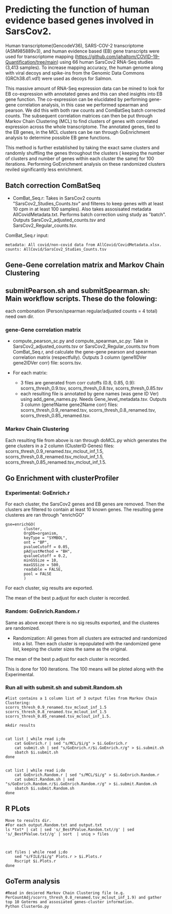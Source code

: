 
# Predicting the function of human evidence based genes involved in SarsCov2.

Human transcriptome(GencodeV36), SARS-COV-2 transcriptome (ASM985889v3), and human evidence based (EB) gene transcripts were used for transcriptome mapping (https://github.com/jahaltom/COVID-19-Quantification/tree/main) using 66 human SarsCov2 RNA-Seq studies (3,413 samples). To increase mapping accuracy, the human genome along with viral decoys and spike-ins from the Genomic Data Commons (GRCh38.d1.vd1) were used as decoys for Salmon. 

This massive amount of RNA-Seq expression data can be mined to look for EB co-expression with annotated genes and this can shed insights into EB gene function. The co-expression can be elucidated by performing gene-gene correlation analysis, in this case we performed spearman and pearson. We did this with both raw counts and ComBatSeq batch corrected counts. The subsequent correlation matrices can then be put through Markov Chain Clustering (MCL) to find clusters of genes with correlated expression across the whole transcriptome. The annotated genes, tied to the EB genes, in the MCL clusters can be ran through GoEnrichment analysis to determine possible EB gene functions. 

This method is further established by taking the exact same clusters and randomly shuffling the genes throughout the clusters ( keeping the number of clusters and number of genes within each cluster the same) for 100 iterations. Performing GoEnrichment analysis on these randomized clusters reviled significantly less enrichment. 



## Batch correction ComBatSeq

* ComBat_Seq.r: Takes in SarsCov2 counts "SarsCov2_Studies_Counts.tsv" and filteres to keep genes with at least 10 cpm in at least 100 samples). Also takes assosisated metadata AllCovidMetadata.txt. Performs batch correction using study as "batch". Outputs SarsCov2_adjusted_counts.tsv and SarsCov2_Regular_counts.tsv. 

ComBat_Seq.r input:
```
metadata: All covid/non-covid data from AllCovid/CovidMetadata.xlsx.
counts: AllCovid/SarsCov2_Studies_Counts.tsv
```
 
## Gene-Gene correlation matrix and Markov Chain Clustering
## submitPearson.sh and submitSpearman.sh: Main workflow scripts. These do the folowing:

each combonation (Person/spearman regular/adjusted counts = 4 total)  need own dir. 
### gene-Gene correlation matrix

*  compute_pearson_sc.py and compute_spearman_sc.py: Take in SarsCov2_adjusted_counts.tsv or SarsCov2_Regular_counts.tsv from ComBat_Seq.r, and calculate the gene-gene pearson and spearman correlation matrix (respectfully). Outputs 3 column  (gene1IDVer   gene2IDVer  corr) file:  scorrs.tsv.

* For each matrix:
  * 3 files are generated from corr cutoffs (0.8, 0.85, 0.9): scorrs_thresh_0.9.tsv, scorrs_thresh_0.8.tsv, scorrs_thresh_0.85.tsv
  * each resulting file is annotated by gene names (was gene ID Ver) using add_gene_names.py. Needs Gene_level_metadata.tsv. Outputs 3 column (gene1Name   gene2Name  corr) files: scorrs_thresh_0.9_renamed.tsv, scorrs_thresh_0.8_renamed.tsv, scorrs_thresh_0.85_renamed.tsv.

### Markov Chain Clustering

Each resulting file from above is ran through doMCL.py which generates the gene clusters in a 2 column (ClusterID       Genes) files:  scorrs_thresh_0.9_renamed.tsv_mclout_inf_1.5, scorrs_thresh_0.8_renamed.tsv_mclout_inf_1.5, scorrs_thresh_0.85_renamed.tsv_mclout_inf_1.5.





## Go Enrichment with clusterProfiler

### Experimental: GoEnrich.r
For each cluster, the SarsCov2 genes and EB genes are removed. Then the clusters are filtered to contain at least 10 known genes. The resulting gene clusteres are ran through "enrichGO" 
```
gse=enrichGO(
        cluster,
        OrgDb=organism,
        keyType = "SYMBOL",
        ont = "BP",
        pvalueCutoff = 0.05,
        pAdjustMethod = "BH",
        qvalueCutoff = 0.2,
        minGSSize = 10,
        maxGSSize = 500,
        readable = FALSE,
        pool = FALSE
        )
```

For each cluster, sig results are exported. 

The mean of the best p.adjust for each cluster is recorded. 

### Random: GoEnrich.Random.r

Same as above except there is no sig results exported, and the clusteres are randomized. 

* Randomization: All genes from all clusters are extracted and randomized into a list. Then each cluster is repopulated with the randomized gene list, keeping the cluster sizes the same as the original.

The mean of the best p.adjust for each cluster is recorded.

This is done for 100 iterations. The 100 means will be ploted along with the Experimental.


### Run all with submit.sh and submit.Random.sh


```
#list contains a 1 column list of 3 output files from Markov Chain Clustering:
scorrs_thresh_0.9_renamed.tsv_mclout_inf_1.5
scorrs_thresh_0.8_renamed.tsv_mclout_inf_1.5
scorrs_thresh_0.85_renamed.tsv_mclout_inf_1.5.

mkdir results


cat list | while read i;do
    cat GoEnrich.r | sed "s/MCL/$i/g" > $i.GoEnrich.r
    cat submit.sh | sed "s/GoEnrich.r/$i.GoEnrich.r/g" > $i.submit.sh
    sbatch $i.submit.sh
done


cat list | while read i;do
    cat GoEnrich.Random.r | sed "s/MCL/$i/g" > $i.GoEnrich.Random.r
    cat submit.Random.sh | sed "s/GoEnrich.Random.r/$i.GoEnrich.Random.r/g" > $i.submit.Random.sh
    sbatch $i.submit.Random.sh
done
```











## R PLots
```
Move to results dir.
#For each output.Random.txt and output.txt
ls *txt* | cat | sed 's/_BestPValue.Random.txt//g' | sed 's/_BestPValue.txt//g' | sort  | uniq > files



cat files | while read i;do
    sed "s/FILE/$i/g" Plots.r > $i.Plots.r
    Rscript $i.Plots.r
done
```



## GoTerm analysis
```
#Read in desiered Markov Chain Clustering file (e.g. PerCountAdj/scorrs_thresh_0.8_renamed.tsv_mclout_inf_1.9) and gather top 10 Goterms and assosiated genes-cluster information.
Python ClusterGo.py

```




